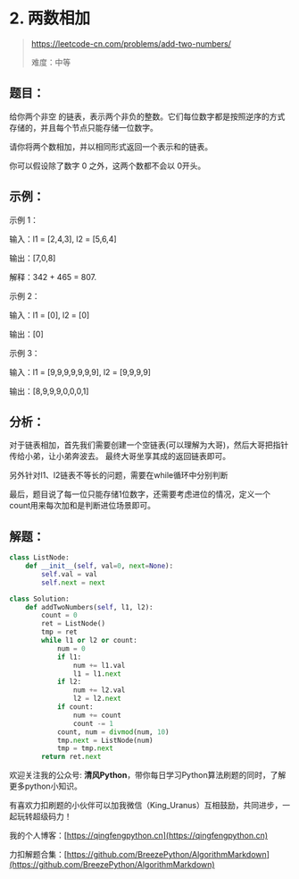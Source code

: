 # 2. 两数相加
> https://leetcode-cn.com/problems/add-two-numbers/
>
> 难度：中等

## 题目：

给你两个非空 的链表，表示两个非负的整数。它们每位数字都是按照逆序的方式存储的，并且每个节点只能存储一位数字。

请你将两个数相加，并以相同形式返回一个表示和的链表。

你可以假设除了数字 0 之外，这两个数都不会以 0开头。


## 示例：

示例 1：


输入：l1 = [2,4,3], l2 = [5,6,4]

输出：[7,0,8]

解释：342 + 465 = 807.

示例 2：

输入：l1 = [0], l2 = [0]

输出：[0]

示例 3：

输入：l1 = [9,9,9,9,9,9,9], l2 = [9,9,9,9]

输出：[8,9,9,9,0,0,0,1]

## 分析：

对于链表相加，首先我们需要创建一个空链表(可以理解为大哥)，然后大哥把指针传给小弟，让小弟奔波去。
最终大哥坐享其成的返回链表即可。

另外针对l1、l2链表不等长的问题，需要在while循环中分别判断

最后，题目说了每一位只能存储1位数字，还需要考虑进位的情况，定义一个count用来每次加和是判断进位场景即可。

## 解题：

```python
class ListNode:
    def __init__(self, val=0, next=None):
        self.val = val
        self.next = next

class Solution:
    def addTwoNumbers(self, l1, l2):
        count = 0
        ret = ListNode()
        tmp = ret
        while l1 or l2 or count:
            num = 0
            if l1:
                num += l1.val
                l1 = l1.next
            if l2:
                num += l2.val
                l2 = l2.next
            if count:
                num += count
                count -= 1
            count, num = divmod(num, 10)
            tmp.next = ListNode(num)
            tmp = tmp.next
        return ret.next
```

欢迎关注我的公众号: **清风Python**，带你每日学习Python算法刷题的同时，了解更多python小知识。

有喜欢力扣刷题的小伙伴可以加我微信（King_Uranus）互相鼓励，共同进步，一起玩转超级码力！

我的个人博客：[https://qingfengpython.cn](https://qingfengpython.cn)

力扣解题合集：[https://github.com/BreezePython/AlgorithmMarkdown](https://github.com/BreezePython/AlgorithmMarkdown)